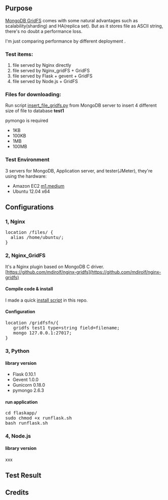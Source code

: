 ## Purpose
[MongoDB GridFS](http://docs.mongodb.org/manual/core/gridfs/) comes with some natural advantages such as scalability(sharding) and HA(replica set). But as it stores file as ASCII string, there's no doubt a performance loss.

I'm just comparing performance by different deployment .


### Test items:
>
 1. file served by Nginx directly 
 2. file served by Nginx_gridFS + GridFS
 3. file served by Flask + gevent + GridFS
 4. file served by Node.js + GridFS

### Files for downloading:
Run script [insert_file_gridfs.py](/insert_file_gridfs.py) from MongoDB server to insert 4 different size of file to database <strong>test1</strong>

pymongo is required
>
 - 1KB
 - 100KB
 - 1MB
 - 100MB

### Test Environment
3 servers for MongoDB, Application server, and tester(JMeter), they're using the hardware:
> 
 - Amazon EC2 [m1.medium](http://aws.amazon.com/ec2/instance-types/#selecting-instance-types)
 - Ubuntu 12.04 x64

## Configurations

### 1, Nginx
<pre>
location /files/ {
  alias /home/ubuntu/;
} 
</pre>

### 2, Nginx_GridFS
It's a Nginx plugin based on MongoDB C driver. [https://github.com/mdirolf/nginx-gridfs](https://github.com/mdirolf/nginx-gridfs)

#### Compile code & install
I made a quick [install script](/nginx_gridfs_install.sh) in this repo. 
#### Configuration
<pre>
location /gridfsfn/{
   gridfs test1 type=string field=filename;
   mongo 127.0.0.1:27017;
}
</pre>

### 3, Python 
#### library version
 - Flask 0.10.1
 - Gevent 1.0.0
 - Gunicorn 0.18.0
 - pymongo 2.6.3
 
#### run application

<pre>
cd flaskapp/
sudo chmod +x runflask.sh
bash runflask.sh
</pre>

### 4, Node.js
#### library version
xxx

## Test Result



## Credits
